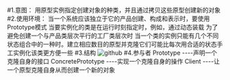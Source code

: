 #1.意图：
用原型实例指定创建对象的种类，并且通过拷贝这些原型创建新的对象
#2.使用环境：
当一个系统应该独立于它的产品创建、构成和表示时，要使用Prototype模式
当要实例化的类是在运行时刻指定时，例如，通过动态装载
为了避免创建一个与产品类层次平行的工厂类层次时
当一个类的实例只能有几个不同状态组合中的一种时。建立相应数目的原型并克隆它们可能比每次用合适的状态手工实例化该类更方便一些
#3.结构
![github](https://github.com/IceDcap/Gof-DesignPatterns/blob/tree/master/uml/Prototype.JPG "Prototype")
#4.参与者
    Prototype
        ----声明一个克隆自身的接口
    ConcretePrototype
        ----实现一个克隆自身的操作
    Client
        ----让一个原型克隆自身从而创建一个新的对象